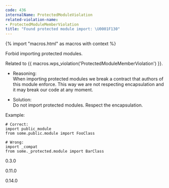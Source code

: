 ```yaml
---
code: 436
internalName: ProtectedModuleViolation
related-violation-name:
- ProtectedModuleMemberViolation
title: "Found protected module import: \U0001F130"
---
```


{% import "macros.html" as macros with context %}

Forbid importing protected modules.

Related to {{ macros.wps_violation('ProtectedModuleMemberViolation') }}.

  - Reasoning:  
    When importing protected modules we break a contract that authors of
    this module enforce. This way we are not respecting encapsulation
    and it may break our code at any moment.

  - Solution:  
    Do not import protected modules. Respect the encapsulation.

Example:

    # Correct:
    import public_module
    from some.public.module import FooClass
    
    # Wrong:
    import _compat
    from some._protected.module import BarClass

<div class="versionadded">

0.3.0

</div>

<div class="versionchanged">

0.11.0

</div>

<div class="versionchanged">

0.14.0

</div>
